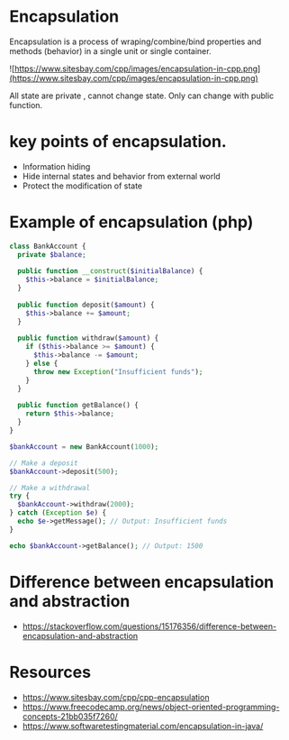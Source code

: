 # Encapsulation

Encapsulation is a process of wraping/combine/bind properties and methods (behavior) in a single unit or single container.

![https://www.sitesbay.com/cpp/images/encapsulation-in-cpp.png](https://www.sitesbay.com/cpp/images/encapsulation-in-cpp.png)

All state are private , cannot change  state. Only can change with public function.

# key points of encapsulation.

* Information hiding
* Hide internal states and behavior from external world
* Protect the modification of state

# Example of encapsulation (php)

```php
class BankAccount {
  private $balance;
  
  public function __construct($initialBalance) {
    $this->balance = $initialBalance;
  }
  
  public function deposit($amount) {
    $this->balance += $amount;
  }
  
  public function withdraw($amount) {
    if ($this->balance >= $amount) {
      $this->balance -= $amount;
    } else {
      throw new Exception("Insufficient funds");
    }
  }
  
  public function getBalance() {
    return $this->balance;
  }
}

$bankAccount = new BankAccount(1000);

// Make a deposit
$bankAccount->deposit(500);

// Make a withdrawal
try {
  $bankAccount->withdraw(2000);
} catch (Exception $e) {
  echo $e->getMessage(); // Output: Insufficient funds
}

echo $bankAccount->getBalance(); // Output: 1500
```

# Difference between encapsulation and abstraction

* https://stackoverflow.com/questions/15176356/difference-between-encapsulation-and-abstraction

# Resources

* https://www.sitesbay.com/cpp/cpp-encapsulation
* https://www.freecodecamp.org/news/object-oriented-programming-concepts-21bb035f7260/
* https://www.softwaretestingmaterial.com/encapsulation-in-java/
